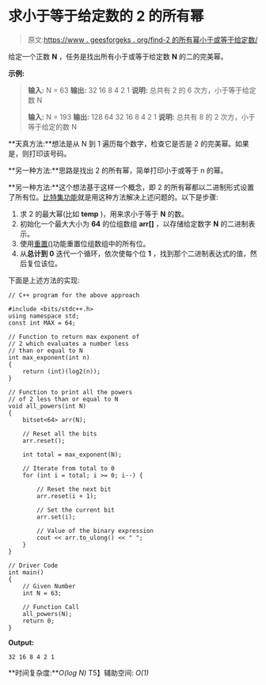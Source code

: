 # 求小于等于给定数的 2 的所有幂

> 原文:[https://www . geesforgeks . org/find-2 的所有幂小于或等于给定数/](https://www.geeksforgeeks.org/find-all-powers-of-2-less-than-or-equal-to-a-given-number/)

给定一个正数 **N** ，任务是找出所有小于或等于给定数 **N** 的二的完美幂。

**示例:**

> **输入:** N = 63
> **输出:** 32 16 8 4 2 1
> **说明:**
> 总共有 2 的 6 次方，小于等于给定数 N
> 
> **输入:** N = 193
> **输出:** 128 64 32 16 8 4 2 1
> **说明:**
> 总共有 8 的 2 次方，小于等于给定的数 N

**天真方法:**想法是从 N 到 1 遍历每个数字，检查它是否是 2 的完美幂。如果是，则打印该号码。

**另一种方法:**思路是找出 2 的所有幂，简单打印小于或等于 n 的幂。

**另一种方法:**这个想法基于这样一个概念，即 2 的所有幂都以二进制形式设置了所有位。[比特集功能](https://www.geeksforgeeks.org/c-bitset-and-its-application/)就是用这种方法解决上述问题的。以下是步骤:

1.  求 2 的最大幂(比如 **temp** )，用来求小于等于 **N** 的数。
2.  初始化一个最大大小为 **64** 的位组数组 **arr[]** ，以存储给定数字 **N** 的二进制表示。
3.  使用[重置()](https://www.geeksforgeeks.org/bitset-reset-function-in-c-stl/)功能重置位组数组中的所有位。
4.  从**总计到 0** 迭代一个循环，依次使每个位 **1** ，找到那个二进制表达式的值，然后复位该位。

下面是上述方法的实现:

```
// C++ program for the above approach

#include <bits/stdc++.h>
using namespace std;
const int MAX = 64;

// Function to return max exponent of
// 2 which evaluates a number less
// than or equal to N
int max_exponent(int n)
{
    return (int)(log2(n));
}

// Function to print all the powers
// of 2 less than or equal to N
void all_powers(int N)
{
    bitset<64> arr(N);

    // Reset all the bits
    arr.reset();

    int total = max_exponent(N);

    // Iterate from total to 0
    for (int i = total; i >= 0; i--) {

        // Reset the next bit
        arr.reset(i + 1);

        // Set the current bit
        arr.set(i);

        // Value of the binary expression
        cout << arr.to_ulong() << " ";
    }
}

// Driver Code
int main()
{
    // Given Number
    int N = 63;

    // Function Call
    all_powers(N);
    return 0;
}
```

**Output:**

```
32 16 8 4 2 1

```

**时间复杂度:***O(log N)*
T5】辅助空间: *O(1)*